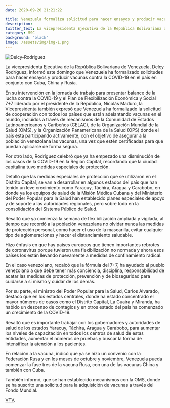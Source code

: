 ```yaml
---
date: 2020-09-20 21:21:22

title: Venezuela formaliza solicitud para hacer ensayos y producir vacunas contra la COVID-19 en conjunto con Cuba, China y Rusia
description: 
twitter_text: La vicepresidenta Ejecutiva de la República Bolivariana de Venezuela, Delcy Rodríguez, informó este domingo 
category: MSC
background: "black"
image: /assets/img/img-1.png
---
```

![Delcy-Rodriguez](/assets/img/img-1.jpg)

La vicepresidenta Ejecutiva de la República Bolivariana de Venezuela, Delcy Rodríguez, informó este domingo que Venezuela ha formalizado solicitudes para hacer ensayos y producir vacunas contra la COVID-19 en el país en conjunto con Cuba, China y Rusia.

En su intervención en la jornada de trabajo para presentar balance de la lucha contra la COVID-19 y el Plan de Flexibilización Económica y Social 7+7 liderado por el presidente de la República, Nicolás Maduro, la Vicepresidenta también expresó que Venezuela ha formalizado la solicitud de cooperación con todos los países que están adelantando vacunas en el mundo, incluidos a través de mecanismos de la Comunidad de Estados Latinoamericanos y Caribeños (CELAC), de la Organización Mundial de la Salud (OMS), y la Organización Panamericana de la Salud  (OPS) donde el país está participando activamente, con el objetivo de asegurar a la población venezolana las vacunas, una vez que estén certificadas para que puedan aplicarse de forma segura.

Por otro lado, Rodríguez celebró que ya ha empezado una disminución de los casos de la COVID-19 en la Región Capital,  recordando que la ciudad capitalina tuvo medidas especiales de protección.

Detalló que las medidas especiales de protección que se utilizaron en el Distrito Capital, se van a desarrollar en algunos estados del país que han tenido un leve crecimiento como Yaracuy, Táchira, Aragua y Carabobo, en donde ya los equipos de salud de la Misión Médica Cubana y del Ministerio del Poder Popular para la Salud han establecido planes especiales de apoyo y de soporte a las autoridades regionales, pero sobre todo en la consolidación del Sistema Público de Salud.

Resaltó que ya comienza la semana de flexibilización ampliada y vigilada, al tiempo que recordó a la población venezolana no olvidar nunca las medidas de protección personal, como hacer el uso de la mascarilla, evitar cualquier tipo de aglomeraciones y hacer el distanciamiento saludable.

Hizo énfasis en que hay países europeos que tienen  importantes rebrotes de coronavirus porque tuvieron una flexibilización no normada y ahora esos países los están llevando nuevamente a medidas de confinamiento radical.

En el caso venezolano, recalcó que la fórmula del 7+7, ha ayudado al pueblo venezolano a que debe tener más conciencia, disciplina, responsabilidad de acatar las medidas de protección, prevención y de bioseguridad para cuidarse a sí mismo y cuidar de los demás.

Por su parte, el ministro del Poder Popular para la Salud, Carlos Alvarado, destacó que en los estados centrales, donde ha estado concentrado el mayor números de casos como el Distrito Capital, La Guaira y Miranda, ha habido un descenso de contagios y en otros estado del país ha comenzado un crecimiento de la COVID-19.   

Resaltó que es importante trabajar con los gobernadores y autoridades de salud de los estados Yaracuy, Táchira, Aragua y Carabobo, para aumentar los niveles de capacitación en todos los centros de salud de estas entidades, aumentar el números de pruebas y buscar la forma de intensificar la atención a los pacientes.

En relación a la vacuna, indicó que ya se hizo un convenio con la Federación Rusa y en los meses de octubre y noviembre, Venezuela pueda comenzar la fase tres de la vacuna Rusa, con una de las vacunas China y también con Cuba.

También informó, que se han establecido mecanismos con la OMS, donde se ha suscrito una solicitud para la adquisición de vacunas a través del Fondo Mundial.  

[VTV](https://www.vtv.gob.ve/venezuela-ensayo-vacunas-covid-19-cuba-china-rusia/).

